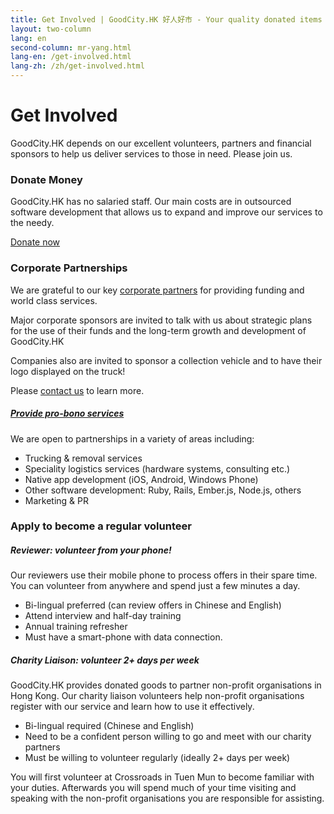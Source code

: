 ```yaml
---
title: Get Involved | GoodCity.HK 好人好市 - Your quality donated items can help people in need.
layout: two-column
lang: en
second-column: mr-yang.html
lang-en: /get-involved.html
lang-zh: /zh/get-involved.html
---
```


# Get Involved

GoodCity.HK depends on our excellent volunteers, partners and financial sponsors to help us deliver services to those in need. Please join us.

### [](#financial) Donate Money

GoodCity.HK has no salaried staff. Our main costs are in outsourced software development that allows us to expand and improve our services to the needy.

<a href="https://www.crossroads.org.hk/home/donate-funds/" class="button small">Donate now</a>

### [](#corporate-partnerships) Corporate Partnerships

We are grateful to our key [corporate partners](/about.html#partners) for providing funding and world class services.

Major corporate sponsors are invited to talk with us about strategic plans for the use of their funds and the long-term growth and development of GoodCity.HK

Companies also are invited to sponsor a collection vehicle and to have their logo displayed on the truck!

Please [contact us](mailto:contact@goodcity.hk?subject=Regarding%20truck%20sponsorship) to learn more.

##### [Provide pro-bono services](#services)

We are open to partnerships in a variety of areas including:

- Trucking & removal services
- Speciality logistics services (hardware systems, consulting etc.)
- Native app development (iOS, Android, Windows Phone)
- Other software development: Ruby, Rails, Ember.js, Node.js, others
- Marketing & PR

### [](#volunteer) Apply to become a regular volunteer
      
##### **Reviewer:** volunteer from your phone!

Our reviewers use their mobile phone to process offers in their spare time. You can volunteer from anywhere and spend just a few minutes a day.

- Bi-lingual preferred (can review offers in Chinese and English)
- Attend interview and half-day training
- Annual training refresher
- Must have a smart-phone with data connection.

##### **Charity Liaison:** volunteer 2+ days per week

GoodCity.HK provides donated goods to partner non-profit organisations in Hong Kong. Our charity liaison volunteers help non-profit organisations register with our service and learn how to use it effectively.

- Bi-lingual required (Chinese and English)
- Need to be a confident person willing to go and meet with our charity partners
- Must be willing to volunteer regularly (ideally 2+ days per week)

You will first volunteer at Crossroads in Tuen Mun to become familiar with your duties. Afterwards you will spend much of your time visiting and speaking with the non-profit organisations you are responsible for assisting.
